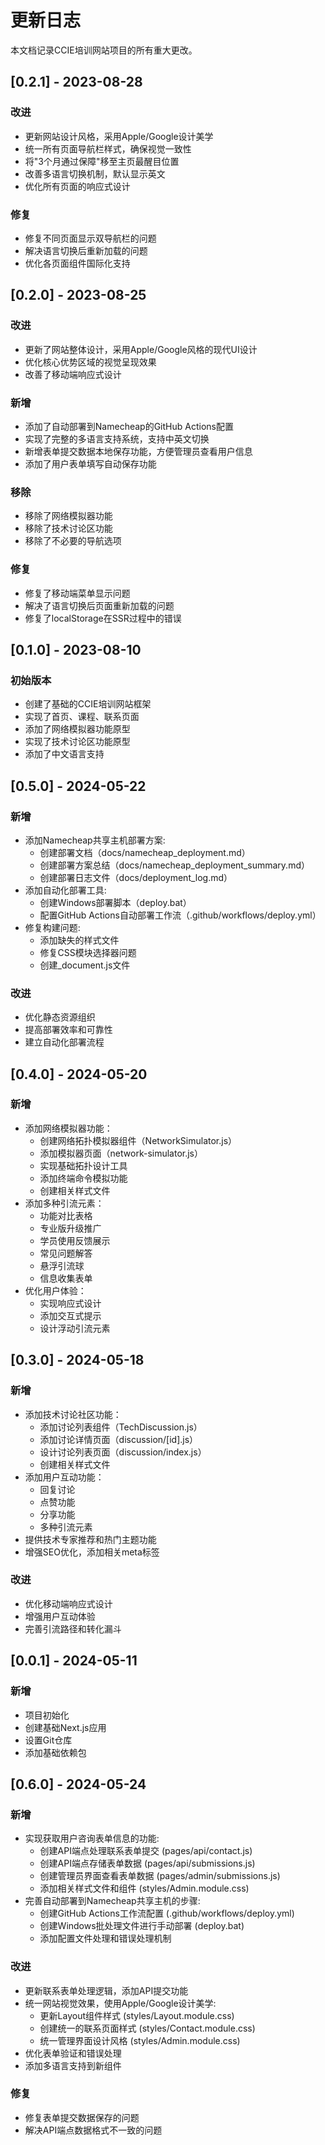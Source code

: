 # 更新日志

本文档记录CCIE培训网站项目的所有重大更改。

## [0.2.1] - 2023-08-28

### 改进

- 更新网站设计风格，采用Apple/Google设计美学
- 统一所有页面导航栏样式，确保视觉一致性
- 将"3个月通过保障"移至主页最醒目位置
- 改善多语言切换机制，默认显示英文
- 优化所有页面的响应式设计

### 修复

- 修复不同页面显示双导航栏的问题
- 解决语言切换后重新加载的问题
- 优化各页面组件国际化支持

## [0.2.0] - 2023-08-25

### 改进

- 更新了网站整体设计，采用Apple/Google风格的现代UI设计
- 优化核心优势区域的视觉呈现效果
- 改善了移动端响应式设计

### 新增

- 添加了自动部署到Namecheap的GitHub Actions配置
- 实现了完整的多语言支持系统，支持中英文切换
- 新增表单提交数据本地保存功能，方便管理员查看用户信息
- 添加了用户表单填写自动保存功能

### 移除

- 移除了网络模拟器功能
- 移除了技术讨论区功能
- 移除了不必要的导航选项

### 修复

- 修复了移动端菜单显示问题
- 解决了语言切换后页面重新加载的问题
- 修复了localStorage在SSR过程中的错误

## [0.1.0] - 2023-08-10

### 初始版本

- 创建了基础的CCIE培训网站框架
- 实现了首页、课程、联系页面
- 添加了网络模拟器功能原型
- 实现了技术讨论区功能原型
- 添加了中文语言支持

## [0.5.0] - 2024-05-22

### 新增
- 添加Namecheap共享主机部署方案:
  - 创建部署文档（docs/namecheap_deployment.md）
  - 创建部署方案总结（docs/namecheap_deployment_summary.md）
  - 创建部署日志文件（docs/deployment_log.md）
- 添加自动化部署工具:
  - 创建Windows部署脚本（deploy.bat）
  - 配置GitHub Actions自动部署工作流（.github/workflows/deploy.yml）
- 修复构建问题:
  - 添加缺失的样式文件
  - 修复CSS模块选择器问题
  - 创建_document.js文件

### 改进
- 优化静态资源组织
- 提高部署效率和可靠性
- 建立自动化部署流程

## [0.4.0] - 2024-05-20

### 新增
- 添加网络模拟器功能：
  - 创建网络拓扑模拟器组件（NetworkSimulator.js）
  - 添加模拟器页面（network-simulator.js）
  - 实现基础拓扑设计工具
  - 添加终端命令模拟功能
  - 创建相关样式文件
- 添加多种引流元素：
  - 功能对比表格
  - 专业版升级推广
  - 学员使用反馈展示
  - 常见问题解答
  - 悬浮引流球
  - 信息收集表单
- 优化用户体验：
  - 实现响应式设计
  - 添加交互式提示
  - 设计浮动引流元素

## [0.3.0] - 2024-05-18

### 新增
- 添加技术讨论社区功能：
  - 添加讨论列表组件（TechDiscussion.js）
  - 添加讨论详情页面（discussion/[id].js）
  - 设计讨论列表页面（discussion/index.js）
  - 创建相关样式文件
- 添加用户互动功能：
  - 回复讨论
  - 点赞功能
  - 分享功能
  - 多种引流元素
- 提供技术专家推荐和热门主题功能
- 增强SEO优化，添加相关meta标签

### 改进
- 优化移动端响应式设计
- 增强用户互动体验
- 完善引流路径和转化漏斗

## [0.0.1] - 2024-05-11

### 新增
- 项目初始化
- 创建基础Next.js应用
- 设置Git仓库
- 添加基础依赖包

## [0.6.0] - 2024-05-24

### 新增
- 实现获取用户咨询表单信息的功能:
  - 创建API端点处理联系表单提交 (pages/api/contact.js)
  - 创建API端点存储表单数据 (pages/api/submissions.js)
  - 创建管理员界面查看表单数据 (pages/admin/submissions.js)
  - 添加相关样式文件和组件 (styles/Admin.module.css)
- 完善自动部署到Namecheap共享主机的步骤:
  - 创建GitHub Actions工作流配置 (.github/workflows/deploy.yml)
  - 创建Windows批处理文件进行手动部署 (deploy.bat)
  - 添加配置文件处理和错误处理机制

### 改进
- 更新联系表单处理逻辑，添加API提交功能
- 统一网站视觉效果，使用Apple/Google设计美学:
  - 更新Layout组件样式 (styles/Layout.module.css)
  - 创建统一的联系页面样式 (styles/Contact.module.css)
  - 统一管理界面设计风格 (styles/Admin.module.css)
- 优化表单验证和错误处理
- 添加多语言支持到新组件

### 修复
- 修复表单提交数据保存的问题
- 解决API端点数据格式不一致的问题 
